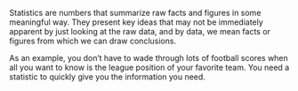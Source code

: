 Statistics  are numbers that summarize raw facts and figures in some meaningful way. They present key ideas that may not be immediately apparent by just looking at the raw data, and by data, we mean facts or figures from which we can draw conclusions.



 As an example, you don’t have to wade through lots of football scores when all you want to know is the league position of your favorite team. You need a statistic to quickly give you the information you need.

